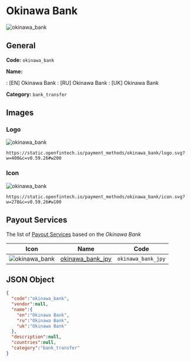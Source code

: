 
# Okinawa Bank 
![okinawa_bank](https://static.openfintech.io/payment_methods/okinawa_bank/logo.svg?w=400&c=v0.59.26#w200)  

## General 
**Code:** `okinawa_bank` 
 
**Name:** 
 
:	[EN] Okinawa Bank 
:	[RU] Okinawa Bank 
:	[UK] Okinawa Bank 
 
**Category:** `bank_transfer` 
 

## Images 

### Logo 
![okinawa_bank](https://static.openfintech.io/payment_methods/okinawa_bank/logo.svg?w=400&c=v0.59.26#w200)  

```
https://static.openfintech.io/payment_methods/okinawa_bank/logo.svg?w=400&c=v0.59.26#w200
```  

### Icon 
![okinawa_bank](https://static.openfintech.io/payment_methods/okinawa_bank/icon.svg?w=278&c=v0.59.26#w100)  

```
https://static.openfintech.io/payment_methods/okinawa_bank/icon.svg?w=278&c=v0.59.26#w100
```  

## Payout Services 
 
The list of [Payout Services](/payout-services/) based on the _Okinawa Bank_ 

|Icon|Name|Code| 
|:---:|:---:|:---:| 
|![okinawa_bank](https://static.openfintech.io/payout_methods/okinawa_bank/icon.svg?w=278&c=v0.59.26#w40) |[okinawa_bank_jpy](/payout-services/okinawa_bank_jpy/)|`okinawa_bank_jpy`| 
 

## JSON Object 

```json
{
  "code":"okinawa_bank",
  "vendor":null,
  "name":{
    "en":"Okinawa Bank",
    "ru":"Okinawa Bank",
    "uk":"Okinawa Bank"
  },
  "description":null,
  "countries":null,
  "category":"bank_transfer"
}
```  
